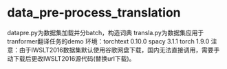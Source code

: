 # data_pre-process_translation
datapre.py为数据集加载并分batch，构造词典
transla.py为数据集应用于tranformer翻译任务的demo
环境：torchtext 0.10.0
     spacy 3.1.1
     torch 1.9.0
注意：由于IWSLT2016数据集默认使用谷歌网盘下载，国内无法直接调用，需要手动下载后更改IWSLT2016源代码(替换url下载)。
